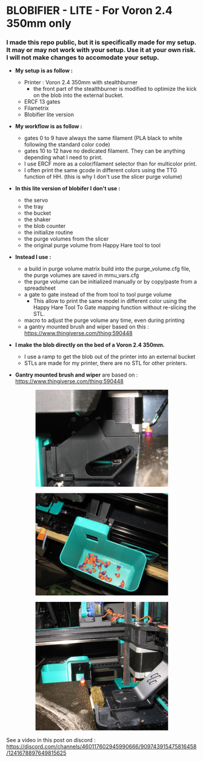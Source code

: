 # **BLOBIFIER - LITE - For Voron 2.4 350mm only**

### **I made this repo public, but it is specifically made for my setup. It may or may not work with your setup. Use it at your own risk. I will not make changes to accomodate your setup.** 

* **My setup is as follow :** 
  * Printer : Voron 2.4 350mm with stealthburner 
    * the front part of the stealthburner is modified to optimize the kick on the blob into the external bucket.
  * ERCF 13 gates
  * Filametrix
  * Blobifier lite version
* **My workflow is as follow :**
  * gates 0 to 9 have always the same filament (PLA black to white following the standard color code)
  * gates 10 to 12 have no dedicated filament. They can be anything depending what I need to print.
  * I use ERCF more as a color/filament selector than for multicolor print.
  * I often print the same gcode in different colors using the TTG function of HH. (this is why I don't use the slicer purge volume)

* **In this lite version of blobifer I don't use :**
   * the servo
   * the tray
   * the bucket
   * the shaker
   * the blob counter
   * the initialize routine
   * the purge volumes from the slicer
   * the original purge volume from Happy Hare tool to tool
  
 * **Instead I use :**
   *  a build in purge volume matrix build into the purge_volume.cfg file, the purge volumes are saved in mmu_vars.cfg
   *  the purge volume can be initialized manually or by copy/paste from a spreadsheet 
   *  a gate to gate instead of the from tool to tool purge volume
      *  This allow to print the same model in different color using the Happy Hare Tool To Gate mapping function without re-slicing the STL.
   *  macro to adjust the purge volume any time, even during printing
   *  a gantry mounted brush and wiper based on this : https://www.thingiverse.com/thing:590448
  
* **I make the blob directly on the bed of a Voron 2.4 350mm.**
  * I use a ramp to get the blob out of the printer into an external bucket
  * STLs are made for my printer, there are no STL for other printers.








* **Gantry mounted brush and wiper** are based on : https://www.thingiverse.com/thing:590448


<p align=center><img src="Images/Ramp.JPG" width="350" alt="Ramp.JPG">
<p align=center><img src="Images/Bucket.JPG" width="350" alt="Bucket.JPG">
<p align=center><img src="Images/Brush.JPG" width="350" alt="Brush.JPG">

See a video in this post on discord : https://discord.com/channels/460117602945990666/909743915475816458/1241678897649815625
